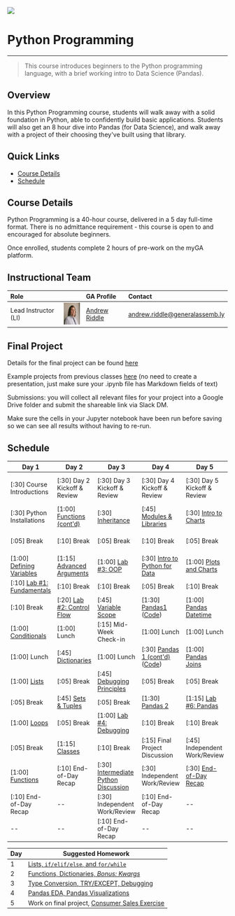 <!---
This guide was developed by Susi Remondi for COHORT NAME / DATE / LOCATION HERE.

Questions? Comments?
1. Log an issue to this repo to alert me of a problem.
2. Suggest an edit yourself by forking this repo, making edits, and submitting a pull request with your changes back to our master branch.
3. Hit me up on Slack @susiremondi
--->

![](https://ga-dash.s3.amazonaws.com/production/assets/logo-9f88ae6c9c3871690e33280fcf557f33.png)

# Python Programming

---

> This course introduces beginners to the Python programming language, with a brief working intro to Data Science (Pandas).

## Overview

In this Python Programming course, students will walk away with a solid foundation in Python, able to confidently build basic applications. Students will also get an 8 hour dive into Pandas (for Data Science), and walk away with a project of their choosing they've built using that library.

## Quick Links

- [Course Details](#course-details)
- [Schedule](#schedule)

## Course Details

Python Programming is a 40-hour course, delivered in a 5 day full-time format. There is no admittance requirement - this course is open to and encouraged for absolute beginners.

Once enrolled, students complete 2 hours of pre-work on the myGA platform.

## Instructional Team

|Role | | GA Profile  | Contact |
| :--- | :--- | :--- | :--- |
| Lead Instructor (LI) | <img src="deployment/images/GA_Headshots_055.jpg" height="50"> | [Andrew Riddle](https://generalassemb.ly/instructors/andrew-riddle/21916) | andrew.riddle@generalassemb.ly |
  

## Final Project
Details for the final project can be found [here](unit-7-data-wrap-up/02-project)

Example projects from previous classes [here](https://drive.google.com/drive/folders/1wEz_sRjoYmwY-u8I9saa9ItZrKOhkqia)
   (no need to create a presentation, just make sure your .ipynb file has Markdown fields of text)
   
Submissions: you will collect all relevant files for your project into a Google Drive folder and submit the shareable link via Slack DM.

Make sure the cells in your Jupyter notebook have been run before saving so we can see all results without having to re-run.


## Schedule

Day 1 | Day 2 | Day 3 | Day 4 | Day 5 | Day 6 |
----  | --- | --- | ---| --- | --- |
[:30] Course Introductions | [:30] Day 2 Kickoff & Review  | [:30] Day 3 Kickoff & Review | [:30] Day 4 Kickoff & Review | [:30] Day 5 Kickoff & Review | [3:00] [In-Class: Final Project Workshop][6-1C] |
[:30] Python Installations | [1:00] [Functions (cont'd)][2-1B] | [:30] [Inheritance][3-1A] | [:45] [Modules & Libraries][4-1E] | [:30] [Intro to Charts][5-1E2] | [1:00] Lunch |
[:05] Break | [:10] Break | [:05] Break | [:10] Break | [:05] Break | [1:30] [Project Presentations][6-1E] | 
[1:00] [Defining Variables][1-1B] | [1:15] [Advanced Arguments][2-1C] | [1:00] [Lab #3: OOP][3-1C] | [:30] [Intro to Python for Data][5-1B] | [1:00] [Plots and Charts][5-1E] | [:30] [Wrap-up & Celebrations][6-1G] |
[:10] [Lab #1: Fundamentals][1-1D] | [:10] Break | [:10] Break | [:05] Break | [:10] Break | -- |
[:10] Break | [:20] [Lab #2: Control Flow][2-1D] | [:45] [Variable Scope][3-1D] | [1:30] [Pandas1][5-1C] ([Code][5-1C2]) | [1:00] [Pandas Datetime][5-1I] | -- | 
[1:00] [Conditionals][1-1E] | [1:00] Lunch | [:15] Mid-Week Check-in | [1:00] Lunch | [1:00] Lunch | -- | 
[1:00] Lunch | [:45] [Dictionaries][2-1E] | [1:00] Lunch | [:30] [Pandas 1 (cont'd)][5-1C] ([Code][5-1C2]) | [1:00] [Pandas Joins][5-1J]  | -- | 
[1:00] [Lists][1-1F] | [:05] Break | [:45] [Debugging Principles][3-1F] | [:05] Break | [:05] Break | -- |
[:05] Break | [:45] [Sets & Tuples][2-1F] | [:05] Break | [1:30] [Pandas 2][5-1F] | [1:15] [Lab #6: Pandas][5-1G] | -- |
[1:00] [Loops][1-1G] | [:05] Break | [1:00] [Lab #4: Debugging][3-1G] | [:10] Break | [:10] Break | -- |
[:05] Break | [1:15] [Classes][2-1G] | [:10] Break | [:15] Final Project Discussion | [:45] Independent Work/Review | -- |
[1:00] [Functions][2-1B] | [:10] End-of-Day Recap | [:30] [Intermediate Python Discussion][4-1B] | [:30] Independent Work/Review | [:30] [End-of-Day Recap][5-1H] | -- |
[:10] End-of-Day Recap  | -- | [:30] Independent Work/Review | [:10] End-of-Day Recap | -- | -- |
--  | -- | [:10] End-of-Day Recap | -- | -- | -- |

[1-1A]: unit-1-variables/01-welcome
[1-1B]: unit-1-variables/02-variables/variables_starter.ipynb
[1-1D]: unit-1-variables/03-unit-lab-1/starter-code/starter.ipynb
[1-1E]: unit-2-control-flow/04-conditionals/conditionals_starter.ipynb
[1-1F]: unit-2-control-flow/05-lists/lists_starter.ipynb
[1-1G]: unit-2-control-flow/06-loops/loops_starter.ipynb
[2-1B]: unit-2-control-flow/07-functions/functions_starter.ipynb
[2-1C]: unit-2-control-flow/08-args/args_starter.ipynb
[2-1D]: unit-2-control-flow/09-unit-lab-2/starter-code/starter.ipynb
[2-1E]: unit-3-oop/10-dictionaries/dictionary_starter.ipynb
[2-1F]: unit-3-oop/11-sets-tuples/sets-tuples_starter.ipynb
[2-1G]: unit-3-oop/12-classes/classes_starter.ipynb
[3-1A]: unit-3-oop/13-inheritance/inheritance_starter.ipynb
[3-1B]: unit-3-oop/13-inheritance
[3-1C]: unit-3-oop/14-unit-lab-3/starter-code/starter.ipynb
[3-1D]: unit-4-troubleshooting/15-variable-scope/variable-scope_starter.ipynb
[3-1E]: unit-4-troubleshooting/16-intermediate-variables
[3-1F]: unit-4-troubleshooting/17-debugging/debugging_starter.ipynb
[3-1G]: unit-4-troubleshooting/18-unit-lab-4/starter-code/starter.ipynb
[4-1B]: unit-5-intermediate/19-intermediate-intro/intermed-intro.ipynb
[4-1C]: unit-5-intermediate/20-scripting/20-scripting_starter.ipynb?instructor=1#/scripting-part-1-files
[4-1E]: unit-5-intermediate/22-modules/modules_starter.ipynb
[4-1F]: unit-5-intermediate/23-apis/23-api_starter.ipynb?instructor=1#/section
[4-1G]: unit-5-intermediate/24-unit-lab-5/starter-code/starter.ipynb
[5-1B]: unit-6-pandas/01-ds-intro/01-ds-intro-slides.md
[5-1C]: unit-6-pandas/02-pandas-i/02-pandas-i.md
[5-1C2]: unit-6-pandas/02-pandas-i/code/intro-to-pandas-i.ipynb
[5-1D]: unit-6-pandas/04-data-viz
[5-1E]: unit-6-pandas/05-plotting-with-pandas/code/05-plotting-with-pandas.ipynb
[5-1E2]: unit-6-pandas/04-data-viz/04-data-viz-slides.md
[5-1F]: unit-6-pandas/03-pandas-ii/code/pandas-ii.ipynb
[5-1G]: unit-6-pandas/06-pandas-unit-lab/code/Pandas-Unit-Lab.ipynb
[5-1H]: unit-6-pandas/07-next-steps
[5-1I]: unit-6-pandas/08-pandas-datetime/code/pandas-datetime.ipynb
[5-1J]: unit-6-pandas/09-pandas-join/code/pandas-join.ipynb
[6-1A]: unit-7-data-wrap-up/01-review
[6-1B]: unit-7-web-dev-wrap-up/01-review
[6-1C]: unit-7-data-wrap-up/02-project
[6-1D]: unit-7-web-dev-wrap-up/02-project
[6-1E]: unit-7-data-wrap-up/02-project
[6-1F]: unit-7-web-dev-wrap-up/02-project
[6-1G]: unit-7-data-wrap-up/03-summary
[6-1H]: unit-7-web-dev-wrap-up/03-summary
<!--
[Day1]: course recording links go here
[Day2]: 
[Day3]: 
[Day4]: 
[Day5]: 
--->

Day      | Suggested Homework 
-------- | --------- 
1        | [Lists, `if/elif/else`, and `for/while`][7-1A] 
2        | [Functions, Dictionaries, *Bonus: Kwargs*][7-1B] 
3        | [Type Conversion, TRY/EXCEPT, Debugging ][7-1C] 
4        | [Pandas EDA, Pandas Visualizations][7-1D] 
5        | Work on final project, [Consumer Sales Exercise][7-1E] 

<!--
[5-2B]: unit-6-flask/01-web-dev-intro
[5-2C]: unit-6-flask/02-flask
[5-2D]: unit-6-flask/03-styling-flask
[5-2E]: unit-6-flask/04-flask-routing
[5-2F]: unit-6-flask/05-flask-templates
[5-2G]: unit-6-flask/06-flask-apis
[5-2H]: unit-6-flask/07-flask-unit-lab
[5-2I]: unit-6-flask/08-next-steps
--->
[7-1A]: unit-1-variables/hw-5day-day1/hw_day1.ipynb
[7-1B]: unit-2-control-flow/hw-5day-day2/hw_day2.ipynb
[7-1C]: unit-5-intermediate/hw-5day-day3/hw_day3.ipynb
[7-1D]: unit-6-pandas/hw-5day-4pandas/code/lab.ipynb
[7-1E]: unit-6-pandas/10-pandas-consumersales/code/lab.ipynb

